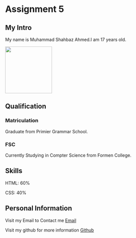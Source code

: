 # Assignment 5
<!DOCTYPE html>
<html lang="en">
<head>
    <meta charset="UTF-8">
    <meta name="viewport" content="width=device-width, initial-scale=1.0">
    <title>Document</title>
</head>
<body>
    <h2>My Intro</h2>
    <p>My name is Muhammad Shahbaz Ahmed.I am 17 years old.</p>
    <img src="./mypic.jpg" alt="" width="150px" height="150px">
    <h2>Qualification</h2>
    <h3>Matriculation</h3>
    <p>Graduate from Primier Grammar School.</p>
    <h3>FSC</h3>
    <P>Currently Studying in Compter Science from Formen College.</P>
    <h2>Skills</h2>
    <p>HTML: 60%</p>
    <p>CSS: 40%</p>
    <H2>Personal Information</H2>
    Visit my Email to Contact me  <a href="https:/shabigaming315@gmail.com">Email</a>
    <p>Visit my github for more information <a href="https://github.com/Shabigaming/Assignment.git">Github</a></p> 
</body>
</html>
